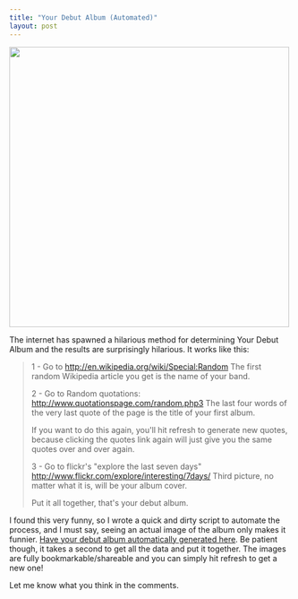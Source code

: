 ```yaml
---
title: "Your Debut Album (Automated)"
layout: post
---
```


<img class="alignleft" title="Album Cover Example" src="http://www.classicalcode.com/album_cover/generated/532a85d72db0c7c272dd1f61f2ecb0a7.jpg" alt="" width="500" height="500" />

The internet has spawned a hilarious method for determining Your Debut Album and the results are surprisingly hilarious. It works like this:
<blockquote>1 - Go to <a href="http://en.wikipedia.org/wiki/Special:Random">http://en.wikipedia.org/wiki/Special:Random</a>
The first random Wikipedia article you get is the name of your band.

2 - Go to Random quotations: <a href="http://www.quotationspage.com/random.php3">http://www.quotationspage.com/random.php3</a>
The last four words of the very last quote of the page is the title of your first album.

If you want to do this again, you'll hit refresh to generate new quotes, because clicking the quotes link again will just give you the same quotes over and over again.

3 - Go to flickr's "explore the last seven days" <a href="http://www.flickr.com/explore/interesting/7days/">http://www.flickr.com/explore/interesting/7days/</a>
Third picture, no matter what it is, will be your album cover.

Put it all together, that's your debut album.</blockquote>
I found this very funny, so I wrote a quick and dirty script to automate the process, and I must say, seeing an actual image of the album only makes it funnier. <a href="http://www.classicalcode.com/album_cover/">Have your debut album automatically generated here</a>. Be patient though, it takes a second to get all the data and put it together. The images are fully bookmarkable/shareable and you can simply hit refresh to get a new one!

Let me know what you think in the comments.
